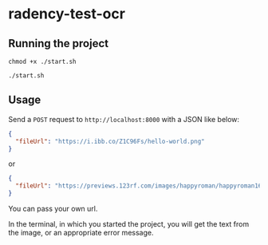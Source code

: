 #  radency-test-ocr

## Running the project

```
chmod +x ./start.sh
```

```
./start.sh
```

## Usage

Send a `POST` request to `http://localhost:8000` with a JSON like below:

```json
{
  "fileUrl": "https://i.ibb.co/Z1C96Fs/hello-world.png"
}
```

or 

```json
{
  "fileUrl": "https://previews.123rf.com/images/happyroman/happyroman1611/happyroman161100004/67968361-atm-transaction-printed-paper-receipt-bill-vector.jpg"
}
```

You can pass your own url.

In the terminal, in which you started the project, you will get the text from the image, or an appropriate error message.
